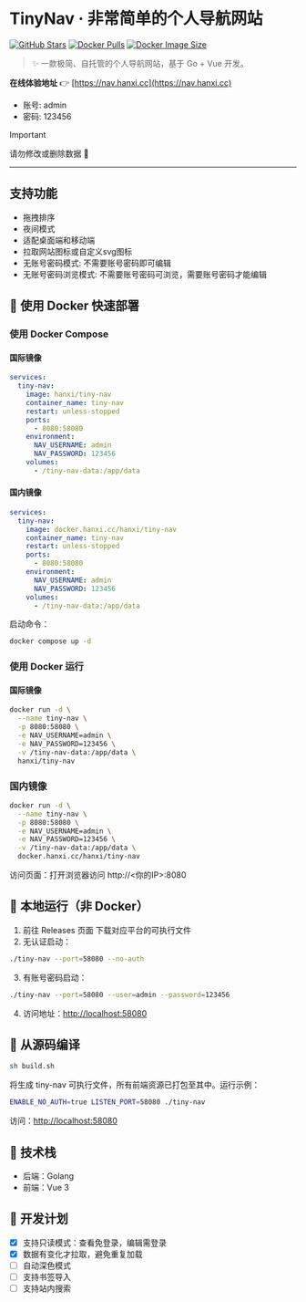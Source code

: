 # TinyNav · 非常简单的个人导航网站

[![GitHub Stars](https://img.shields.io/github/stars/hanxi/tiny-nav?style=flat-square)](https://github.com/hanxi/tiny-nav/stargazers)
[![Docker Pulls](https://img.shields.io/docker/pulls/hanxi/tiny-nav?style=flat-square)](https://hub.docker.com/r/hanxi/tiny-nav)
[![Docker Image Size](https://img.shields.io/docker/image-size/hanxi/tiny-nav?style=flat-square)](https://hub.docker.com/r/hanxi/tiny-nav)

> ✨ 一款极简、自托管的个人导航网站，基于 Go + Vue 开发。

**在线体验地址** 👉 [https://nav.hanxi.cc](https://nav.hanxi.cc)

- 账号: admin
- 密码: 123456

> [!IMPORTANT]
> 请勿修改或删除数据 🙏

---

## 支持功能

- 拖拽排序
- 夜间模式
- 适配桌面端和移动端
- 拉取网站图标或自定义svg图标
- 无账号密码模式: 不需要账号密码即可编辑
- 无账号密码浏览模式: 不需要账号密码可浏览，需要账号密码才能编辑

## 🐳 使用 Docker 快速部署

### 使用 Docker Compose

#### 国际镜像

```yaml
services:
  tiny-nav:
    image: hanxi/tiny-nav
    container_name: tiny-nav
    restart: unless-stopped
    ports:
      - 8080:58080
    environment:
      NAV_USERNAME: admin
      NAV_PASSWORD: 123456
    volumes:
      - /tiny-nav-data:/app/data
```

#### 国内镜像

```yaml
services:
  tiny-nav:
    image: docker.hanxi.cc/hanxi/tiny-nav
    container_name: tiny-nav
    restart: unless-stopped
    ports:
      - 8080:58080
    environment:
      NAV_USERNAME: admin
      NAV_PASSWORD: 123456
    volumes:
      - /tiny-nav-data:/app/data
```

启动命令：

```bash
docker compose up -d
```

### 使用 Docker 运行

#### 国际镜像

```bash
docker run -d \
  --name tiny-nav \
  -p 8080:58080 \
  -e NAV_USERNAME=admin \
  -e NAV_PASSWORD=123456 \
  -v /tiny-nav-data:/app/data \
  hanxi/tiny-nav
```

### 国内镜像

```bash
docker run -d \
  --name tiny-nav \
  -p 8080:58080 \
  -e NAV_USERNAME=admin \
  -e NAV_PASSWORD=123456 \
  -v /tiny-nav-data:/app/data \
  docker.hanxi.cc/hanxi/tiny-nav
```

访问页面：打开浏览器访问 http://<你的IP>:8080

## 🧩 本地运行（非 Docker）

1. 前往 Releases 页面 下载对应平台的可执行文件
2. 无认证启动：

```bash
./tiny-nav --port=58080 --no-auth
```

3. 有账号密码启动：

```bash
./tiny-nav --port=58080 --user=admin --password=123456
````

4. 访问地址：<http://localhost:58080>

## 🔧 从源码编译

```bash
sh build.sh
```

将生成 tiny-nav 可执行文件，所有前端资源已打包至其中。运行示例：

```bash
ENABLE_NO_AUTH=true LISTEN_PORT=58080 ./tiny-nav
```

访问：<http://localhost:58080>

## 🧱 技术栈

- 后端：Golang
- 前端：Vue 3

## 📌 开发计划

- [x] 支持只读模式：查看免登录，编辑需登录
- [x] 数据有变化才拉取，避免重复加载
- [ ] 自动深色模式
- [ ] 支持书签导入
- [ ] 支持站内搜索
